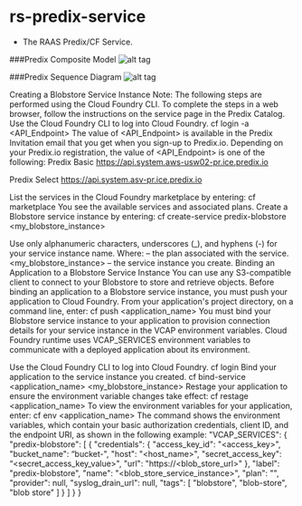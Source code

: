 # rs-predix-service
 - The RAAS Predix/CF Service.
 
 
###Predix Composite Model
![alt tag](https://github.build.ge.com/Reachback-Services/rs-predix-service/blob/develop/docs/RAAS-Predix-Comp-Model.png)

###Predix Sequence Diagram
![alt tag](https://github.build.ge.com/Reachback-Services/rs-predix-service/blob/develop/docs/RAAS-Predix-Seq-Diagram.png)

Creating a Blobstore Service Instance
Note: The following steps are performed using the Cloud Foundry CLI. To complete the steps in a web browser, follow the instructions on the service page in the Predix Catalog.
Use the Cloud Foundry CLI to log into Cloud Foundry.
cf login -a <API_Endpoint>
The value of <API_Endpoint> is available in the Predix Invitation email that you get when you sign-up to Predix.io. Depending on your Predix.io registration, the value of <API_Endpoint> is one of the following:
Predix Basic
https://api.system.aws-usw02-pr.ice.predix.io

Predix Select
https://api.system.asv-pr.ice.predix.io

List the services in the Cloud Foundry marketplace by entering:
cf marketplace
You see the available services and associated plans.
Create a Blobstore service instance by entering:
cf create-service predix-blobstore <plan> <my_blobstore_instance> 
  
Use only alphanumeric characters, underscores (_), and hyphens (-) for your service instance name.
Where:
<plan> – the plan associated with the service.
<my_blobstore_instance> – the service instance you create.
Binding an Application to a Blobstore Service Instance
You can use any S3-compatible client to connect to your Blobstore to store and retrieve objects. Before binding an application to a Blobstore service instance, you must push your application to Cloud Foundry. From your application's project directory, on a command line, enter:
cf push <application_name>
You must bind your Blobstore service instance to your application to provision connection details for your service instance in the VCAP environment variables. Cloud Foundry runtime uses VCAP_SERVICES environment variables to communicate with a deployed application about its environment.

Use the Cloud Foundry CLI to log into Cloud Foundry.
cf login
Bind your application to the service instance you created.
cf bind-service <application_name> <my_blobstore_instance>
Restage your application to ensure the environment variable changes take effect:
cf restage <application_name>
To view the environment variables for your application, enter:
cf env <application_name>
The command shows the environment variables, which contain your basic authorization credentials, client ID, and the endpoint URI, as shown in the following example:
"VCAP_SERVICES": {
  "predix-blobstore": [
   {
    "credentials": {
     "access_key_id": "<access_key>",
     "bucket_name": “bucket-<instanceID>",
     "host": "<host_name>",
     "secret_access_key": “<secret_access_key_value>",
     "url": "https://<blob_store_url>"
    },
    "label": "predix-blobstore",
    "name": "<blob_store_service_instance>",
    "plan": "<plan>",
    "provider": null,
    "syslog_drain_url": null,
    "tags": [
     "blobstore",
     "blob-store",
     "blob store"
    ]
   }
  ]
 }
}

